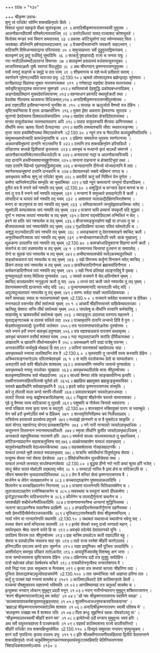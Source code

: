 +++
title = "१३०"

+++
श्रीकृष्ण उवाच-  
शृणु त्वं राधिके! व्योम्नि शक्त्यक्षिनृपतेः क्षितेः ।  
विशालं भूतलं यज्ञकृते वीक्ष्य सुसंस्कृतम् ॥१ ॥
अनादिश्रीकृष्णनारायणस्वामी पुमुत्तमः ।  
आलनौकानदीपार्श्वे पश्चिमेऽनावरावधिम् ॥२ ॥
उत्तरेऽब्धितटं यावत् पञ्चाशत् क्रोशभूतले ।  
विलोक्य मण्डपं रम्यं विमानं समतारयत् ॥३ ॥
प्रकाशः कोटिसूर्याणां तदा व्योम्न्यभवत् सितः ।  
जयशब्दाः कीर्तनानि हर्षनादास्तदाऽभवन् ॥४ ॥
वेत्रबन्दीस्तवनानि जयकारैः सहाऽभवन् ।  
वादित्राणि विविधान्यावाद्यन्त परितस्तदा ॥५ ॥
समुत्साहभराः सर्वे दुद्रुवुस्तद्विमानकम् ।  
बालकृष्णं प्रभुं द्रष्टुं वर्धयितुं सुमादिभिः ॥६ ॥
सत्कर्तुं पुष्पहाराद्यैः राजा च जनता ययुः ।  
नरा नार्योऽतिसम्मर्देऽवतरन्तं विमानतः ॥७ ॥
बालकृष्णं प्रसन्नास्यं वर्धयामासुरुत्सुकाः ।  
लाजाभिश्चाऽक्षतैः पुष्पैः स्वागतं विदधुर्मुदा ॥८ ॥
अथ श्रीभगवान् कृष्णनारायणपुमुत्तमः ।  
ययौ स्नातुं सङ्गमे च समुद्रे च ततः परम् ॥९ ॥
शीघ्रमागत्य च यज्ञे मध्ये प्रतीक्षतां सताम् ।  
स्वर्णासने नृपेणाऽभ्यर्पिते व्यराजत प्रभुः ॥2.130.१०॥
ऋषयो लोमशाद्याश्च ब्रह्मेन्द्राद्याः सुरेश्वराः ।  
पत्नीव्रताद्या विप्राश्चा मुक्ता नारायणास्तथा ॥११ ॥
गणेशाद्या यज्ञदेवा देव्यश्च मातरस्तथा ।  
सर्वसृष्टिसुराद्याश्च व्यराजन्त सुमण्डपे ॥१२॥
स्वस्तिवाचो देहशुद्धिः प्रकोष्ठबन्धनादिकम् ।  
अङ्गदेवप्रतिष्ठानं मुख्यदेवाधिवासनम् ॥१३॥
वह्न्याधानं हवनादि यथापूर्वक्रतौ तथा ।  
वेदघोषा गीतयश्च व्यजायन्त विधिक्रमात्॥१४॥
अनादिश्रीकृष्णनारायणश्रीपुरुषोत्तमः ।  
हव्यं राज्ञाऽर्पितं द्रव्यैश्चाग्न्याननो भुनक्ति सः ॥१५ ॥
सप्ताहः स ऋतुर्जातो वैष्णवो यत्र देहिनः ।  
सृष्टित्रयनिवासा वै तृप्ताः प्रत्यक्षभोजिनः ॥१६॥
मुक्ता ईशा अवतारा ईश्वराण्यः सुरादयः ।  
सुराण्यो देवदेव्यश्च दिक्पाललोकपालिनः ॥१७॥
यज्ञदेवा लोकदेवाः क्षेत्रादिदेवतास्तथा ।  
मानवा वायुलोकस्था जलस्थास्तलगा अपि ॥१८॥
पादपा वायुपाश्चापि शैत्यपाः प्राणिनस्तथा ।  
तीर्थानि सन्तः ऋषयः पितरो दैत्यदानवाः ॥१९॥
रक्षांसि तामसाश्चापि जीवाः स्थावरजङ्गमाः ।  
तृप्ता जाता हव्यमिष्टैस्तथा मिष्टान्नभोजनैः ॥2.130.२० ॥
न्यूनं तत्र च नैवाऽस्ति कल्पद्रुमणिवल्लिभिः ।  
समुत्थभक्ष्यभोज्यादि कामधेनुपयांसि च ॥२१ ॥
दक्षिणाः समवर्तन्त भूयस्यः स्वर्णरत्नजाः ।  
अन्नवस्त्रविभूषाणां दानानि नाऽन्तवन्ति वै ॥२२॥
दत्तानि तत्र शक्त्यक्षिनृपेण हरिसन्निधौ ।  
परिहारश्च सप्ताहे द्वितीयायां कृतस्ततः ॥२३॥
अवभृथं च मध्यान्ते कृतं चाऽब्धौ समागमे ।  
आलनौकाजलमिश्रेऽनावराब्धिजलेऽपि च ॥२४॥
अनावरायां नद्यां च आलनौकासरित्यपि ।  
तदा दानानि हस्तीनामश्वानामुष्ट्रगोगवाम् ॥२५॥
यानानां वाहनानां च क्षेत्रवाटिभुवां तथा ।  
राज्ञा दत्तानि विप्रेभ्यो गृहाणामृद्धिसंयुजाम् ॥२६॥
कन्यादानानि दीनेभ्यो भोज्यदानानि वै तदा ।  
स्वर्णरूप्यकभूषाणां दत्तानि दानकानि च ॥२७॥
देवायतनको भक्तो महिमानं जगाद च ।  
अवभृथस्य सर्वेभ्यः शृणु त्वं राधिके! शुभम् ॥२८॥
अवतीर्य क्रतुं सर्वं निर्विघ्नं येन पूर्णता ।  
कर्मणा चान्तिमेनाऽस्ति सम्भृतिः सा भृथात्मिका ॥२९॥
यज्ञे न्यूनं क्रमत्यागो जन्तूनां पीडनादिकम् ।  
दुरीतं यत्र वै स्नाने सर्वं नश्यति तद् भृथम् ॥2.130.३० ॥
अशुद्धिजं च वाग्जातं देहजं मानसं च वा ।  
पापं तु यत्र वै स्नाने सर्वं नश्यति तद्भृथम् ॥३१ ॥
मन्त्राणां वै समुच्चारे हव्यदानेऽपि वै क्रतौ ।  
लोभादिजं च यत्पापं सर्वं नश्यति तद् भयम् ॥३२ ॥
आशावतां जलान्नाद्यैर्दक्षिणाभिरतोषणम् ।  
मनाग् वा चाऽणुमात्रं वा पापं नश्यति तद् भृथम् ॥३३ ॥
समित्प्रज्वालने जन्तुर्वह्नावाकस्मिकः पतेत् ।  
सूक्ष्मोऽपि काष्ठसंवासः पापं नश्यति तद् भृथम् ॥३४॥
पात्राणां चापि हव्यानां संस्कृतौ यदि शुद्धता ।  
पूर्णा न स्याच्च तत्पापं नश्यत्येव च तद् भृथम् ॥३५॥
देवानां यद्भवेदिष्टतमं तन्मिलितं न चेत् ।  
हवने सा क्षतिः पापं नश्यत्येव च तद् भृथम् ॥३६॥
बीजानामङ्कुरार्हाणां वह्नौ या दग्धता तु सा ।  
बीजघातात्मकं पापं नश्यत्येवेति तद् भृथम् ॥३७॥
गृध्रादिपक्षिणां चञ्च्वाः पतितं व्योमतोऽपि च ।  
अशुद्धं वाऽन्यदेवाऽपि पापं नश्यति तद् भृथम् ॥३८ ॥
असङ्ख्यानां तु देवानामावाहने क्वचित् क्रतौ ।  
अनुपस्थितनिःश्वासः पापं नश्यति तद् भृथम् ॥३९ ॥
मन्त्रोच्चारणकालेऽपि स्वरैः साकं मुखान्ननु ।  
थूककणा उत्पतन्ति पापं नश्यति तद् भृथम् ॥2.130.४० ॥
कामक्रोधादियुक्तानां विप्राणां वरणे क्रतौ ।  
संसर्गजं वा पापं तन्नश्यत्येव च तद् भृथम् ॥४ १ ॥
यजमानस्य चिन्तायां दुःस्वप्नं वा समापतेत् ।  
रोगो वा सूतकं पापं नश्यत्येव च तद् भृथम् ॥४२॥
अभीष्टव्ययतश्चोग्रे व्ययेऽकस्मादुपस्थिते ।  
सङ्कोचव्ययजं पापं नश्यत्येव च तद् भृथम् ॥४३ ॥
यज्ञे विघ्नस्य कर्तॄणां विनाशनं भवेत् क्वचित् ।  
हिंसनं तत्तदा पापं नश्यत्येव च तद् भृथम् ॥४४॥
प्रायश्चित्तादिगौणत्वं ब्रह्मचर्यादिगौणता ।  
कर्मकाण्डादिगौणत्वं पापं नश्यति तद् भृथम् ॥४५ ॥
यज्ञे नित्यं प्रतियज्ञं तदङ्गादिषु वै पृथक् ।  
पुण्यमुत्पद्यते यत्तत् मिलित्वा पुण्यपर्वतः ॥४६ ॥
जायते यजमाने वै चेत् क्षतिर्नाशनं भृथम् ।  
क्वचित् कालप्रभावेण नानुकूल्यं क्रतौ तु यत् ॥४७ ॥
तज्जं पापं क्रतौ जाते नश्यत्येव तु तद् भृथम् ।  
देवानामवमानादि ह्यजानता भवेद् यदि ॥४८ ॥
पूज्यानामवमानादि जानताऽपि भवेद् यदि ।  
अपूज्यपूज्यतापापं नश्यत्येव तु तद् भृथम् ॥४९॥
वरुणः सर्वदा साक्षी जलाधिदेवरूपकः ।  
स्वर्गे सम्पत्प्रदः स्यात् स नारायणात्मको भृथम् ॥2.130.५ ० ॥
यजमाने सर्वदेवा यजमान्यां च देविकाः ।  
स्नानकाले वसन्त्येव तीर्थं सर्वात्मकं भृथम् ॥५ १ ॥
आचार्ये श्रीहरिस्त्वास्ते याज्ञिकेष्ववतारकाः ।  
ऋत्विक्षु चेश्वराः सन्ति तीर्थं सर्वात्मकं भृथम् ॥५२॥
जापकेषु च तीर्थानि तत्त्वानि कर्मचारिषु ।  
साहाय्येषु च ऋषयस्तीर्थं सर्वात्मकं भृथम् ॥५३ ॥
यवाङ्कुराः प्रदातव्या वरुणाय महात्मने ।  
घृताद्यङ्गपञ्चकं च दातव्यं सलिले तदा ॥५४॥
पञ्चामृतानि दत्तानि लभ्यन्ते दिवि वै पुनः ।  
षोडशोपसुवस्त्वाद्यैः पूजनीयो जलेश्वरः ॥५५॥
तत्र नारायणश्चास्तेऽक्षरेशः पुरुषोत्तमः ।  
जले स्नानं हरौ स्नानं चावभृथं प्रपुण्यदम् ॥५६॥
यत्र यज्ञश्चान्नसत्रं पारायणं कथामृतम् ।  
अवभृथं चाप्लवनं तत्तीर्थं शाश्वतं मतम् ॥५७॥
नदा नद्यस्तटाकानि सरांसि दीर्घिकास्तथा ।  
अखातानि च खातानि तीर्थान्यवभृथेन वै ॥५८॥
अवभथक्षणे वारि ग्राह्यं पात्रेषु पावनम् ।  
अन्तकालेर्पितं मर्त्यमुखे मोक्षप्रदं हि तत्॥९९ ॥
पापिनां पापनाशार्थं यज्ञदेवादयः सदा ।  
अवभृथस्थले स्नात्वा तततिष्ठन्ति तत्र वै ॥2.130.६ ० ॥
मृतस्यापि तु जान्तोर्वै यस्य कस्यापि देहिनः ।  
अस्थिपत्राङ्गभागोऽल्पः पतितश्चेदवभृथे ॥६ १ ॥
स याति परलोकस्थः प्रेतो वा याम्यलोकगः ।  
असद्गतिं ततो वापि श्रीहरेर्धाम शाश्वतम् ॥६२॥
असत्कर्माणि नश्यन्ति जायन्ते पुण्यपर्वताः ।  
अवभृथस्थले स्नातुः परलोकाः सुखप्रदाः ॥६३॥
अवभृथस्थलीलोके मासः श्रीपुरुषोत्तमः ।  
बालकृष्णप्रतिमाश्च त्रयो मोक्षप्रदोत्तमाः ॥६४॥
साधवो वैष्णवा लोके साङ्ख्ययोगिन्य इत्यपि ।  
लक्ष्मीनारायणसंहितास्तिस्रो मूर्तयो हरेः ॥६५६॥
ब्रह्मप्रिया ब्रह्ममुक्ता ब्रह्मकुङ्कुमवापिका ।  
त्रयस्ते ब्रह्मतीर्थानि सर्वयज्ञभृथानि वै ॥६६॥
हृदये सर्वदा कृष्णनारायणस्य संस्मृतिः ।  
करे तु तौलसी माला कण्ठे स्रगपि तौलसी ॥६७॥
प्रसादमात्रग्रहणं त्रयस्तेऽक्षरधामदाः ।  
ललाटे तिलकं चन्द्रः बाह्वोश्चक्रादिलेखनम् ॥६८॥
जिह्वायां श्रीहरेर्नाम त्रयस्ते याम्यनाशकाः ।  
गृहे तु वैष्णवा यस्य वाटिकायां तु तूलसी ॥६९॥
पशुष्वपि च गौर्यस्य त्रिनावो भवपारगाः ।  
भार्या पतिव्रता यस्य कृपा यस्य च सद्गुरोः ॥2.130.७०॥
शास्त्रज्ञानं भक्तियुक्तं पारगः स भवाम्बुधेः ।  
येन सर्वं हरौ कृष्णेऽर्पितं वर्ष्म च दैहिकम् ॥७१ ॥
शान्तवृत्तिनिरीहश्च त्रयं निर्लेपताप्रदम् ।  
रात्रिर्यस्य हरावास्ते प्रातर्यस्य प्रपूजने ॥७२॥
मध्याह्नो ज्ञानभागे च स वै मुक्तोऽत्र साकृतिः ।  
सतां योगाद् यज्ञयोगाद् योगात् प्रत्यक्षशार्ङ्गिणः ॥७३ ॥
नगे नारी नान्यतरो जायतेऽवभृथाधिकः ।  
क्रतुस्नानं तिलस्नानं स्नानमामलकीफलैः ॥७४॥
स्मृत्वा तीर्थानि कुर्वीत जायतेऽवभृथाऽधिकम् ।  
अन्तकाले यज्ञभूमिस्तथा नारायणो हरिः ॥७५॥
स्मर्यन्ते साधवः साध्व्यस्तत्फलं तु भृथाधिकम् ।  
कोटिकन्याप्रदानेन सहस्रक्रतुभिश्च यत्॥७६॥
अन्नक्षेत्रसहस्रेण यत्फलं तदवभृथात् ।  
चातुर्मास्यव्रतैश्चापि वेदाध्ययनकैस्तथा ॥७७॥
सहस्रवर्षतपसा गोसहस्रप्रदानकैः ।  
यत्फलं लभ्यते भूमौ तत्फलं स्यादवभृथात् ॥७८॥
यात्राभिः सर्वतीर्थानां पितुर्मातुश्च सेवया ।  
पत्युश्च सेवया गवां सेवया देवसेवया ॥७९॥
दैविक्षेत्रनिवासेन तुलसीसेवया तथा ।  
यत्फलं लभ्यते तत्स्यात् साधोश्चरणसेवया ॥2.130.८० ॥
बुद्ध्या हीनो नरो नारी कथां श्रुत्वा हरिं भजेत् ।  
साधुं सेवेत सततं मोक्षोऽपि तद्बलाद् भवेत् ॥८ १ ॥
यस्याऽग्रे नास्ति वै द्रव्यं क्षेत्रं वा वाटिकाऽपि वा ।  
जीवनं श्रममात्रेण भृत्यदास्यादिभिस्तथा ॥८२॥
तेन वै मन्दिरं सेव्यं कृष्णनारायणस्य वै ।  
मार्जनेन च लेपेन जलप्रक्षालनेन च ॥८३॥
कच्चराद्यपहारेण पुष्पमालाकलादिभिः ।  
शिल्पनेन च वस्त्रादिक्षालनेन निरन्तरम् ॥८४॥
पात्राणां मञ्जनेनापि भित्तिकाघर्षणेन च ।  
लुताजालाऽपहारेण रजोनिष्कासनेन च ॥८५॥
व्यवस्थया च वस्तूनां चत्वरे दीपकर्मणा ।  
द्वारोद्धाटनकार्येण वादित्रनादनेन च ॥८६॥
कीर्तनेन च तालाद्यैर्गुणानां कथनेन च ।  
जयशब्दैर्हरे शब्दैर्भजनैर्मालिकादिभिः ॥८७॥
पात्राणामानयनैश्च धान्यानां शुद्धिभिस्तथा ।  
जलानां चाऽऽहरणैश्च स्तवनैश्च प्रदक्षिणैः ॥८८॥
दण्डवद्भिर्नमस्कारैर्गुणानां ग्रहणैस्तथा ।  
भावैः प्रेमभरैर्दिव्यैर्मनोरञ्जनकार्यकैः ॥८९॥
मृत्तिकाऽऽनयनैश्चापि सेव्यं श्रीकृष्णमन्दिरम् ।  
नार्या नरेण वा नान्यतरेणापि यथामति ॥2.130.९० ॥
यथाबलं यथासाध्यं यथायोग्यं भवेत्तु यत् ।  
तत्तथा सेवनं कार्यं मन्दिरस्य सतामपि ॥९ १॥
इत्येवं सेवको यस्तु दासो भागवतो महान् ।  
सर्वावभृथतः श्रेष्ठः पावनो वर्तते हि सः ॥९२॥
अवभृथे तदेत्येवं देवायतनको मुनिः ।  
उपदिश्य विरराम ततः श्रीपुरुषोत्तमः ॥९३॥
प्राह चास्मि प्रसन्नोऽत्र क्रतौ राज्ञाऽर्पितं बहु ।  
सेवया च प्रसन्नोऽस्मि जयत्वत्र सदा नृपः ॥९४॥
ततो राजा परमेशं श्रीहरिं चरणेऽपतत् ।  
हरिणाऽर्पित एवाऽस्य कण्ठे हारः सुवर्णजः ॥९५॥
राज्ञा प्राघूणिकाः सर्वे पूजिता उपदादिभिः ।  
आशीर्वादान् समगृह्य परिहारं ततोऽकरोत् ॥९६॥
आययुर्निजवासेषु विशश्रमुः क्षणं जनाः ।  
राजा सम्भोजयामास सृष्टित्रयस्य देहिनः ॥९७॥
दक्षिणाश्च ददौ तत्र तुतुषुः सर्वदेहिनः ।  
रात्रौ महोत्सवं लोका देवर्षयश्च चक्रिरे ॥९८॥
रासकीर्तननृत्यैश्च भगवत्तोषणाय वै ।  
ततो निद्रां गताः प्रातः समुत्थाय च नैत्यकम् ॥९९॥
कृत्वा तत्र सभायां चागताः श्रीहरिणा तदा ।  
पूजिता देवताद्याश्चाऽमूल्योपदासमर्पणैः ॥2.130.१०० ॥
ततः सम्भोजिताः सर्वं आज्ञप्ता हरिणा ततः ।  
कर्तुं तु पञ्चमं यज्ञं गन्तव्यं सायमेव ह ॥१०१ ॥
कालिमाऽब्धितटे देशे कालिमानृपतेः क्षितौ ।  
पञ्चम्यां पौषशुक्लस्य यज्ञारम्भो भविष्यति ॥१ ०२॥
आगमिष्याम्यहं तत्र चतुर्थ्यां सायमेव च ।  
इत्युक्त्वा भगवान् लोकान् मुमुक्षून् प्रददौ मनून् ॥१ ०३॥
नरान् नारीर्नान्यतरान् मुमुक्षून् शक्तिराज्यगान् ।  
'शरणं श्रीकृष्णनारायणोऽस्तु मम सर्वदा' ॥१ ०४॥
'ओं नमः श्रीकृष्णनारायणाय स्वामिने स्वाहा' ।  
'कालमायापापकर्मशत्रुयाम्यकुहृद्भयात् ॥१ ०५॥
शूलमीनध्वजधनुश्चक्रस्वस्तिकवानव' ।  
'ब्रह्माऽहं श्रीकृष्णनारायणभक्तोऽस्मि शाश्वतः ॥१ ०६॥
अनादिश्रीकृष्णनारायणः स्वामी पतिश्च मे' ।  
'बालकृष्णः परब्रह्म मम वै शाश्वतः पतिः ॥१ ०७॥
पिता बन्धुः सुहृन्मित्रं रक्षकः पोषकोऽस्तु सः' ।  
'श्रीकृष्णवल्लभस्वामीं श्रीहरिं शरणं मम' ॥१ ०८॥
इत्येतेभ्यो ददौ मन्त्रान् मुमुक्षुभ्यः स्वयं हरिः ।  
अथ सर्वे ययुस्तत्राज्ञप्ता वै पञ्चमक्रतोः ॥१ ०९॥
यज्ञार्थं कालिमाशस्य राज्ये कालीसरित्तटे ।  
श्रीहरिं राधिके! तत्र शक्त्यक्षिभूपसेवितः ॥2.130.११० ॥
दिनद्वयं समुवासा नन्दयन् नृपमुत्सुकम् ।  
ज्ञानं ददौ नृपादिभ्यः कृपया वल्लभः प्रभुः ॥११ १॥
इति श्रीलक्ष्मीनारायणीयसंहितायां द्वितीये त्रेतासन्ताने शक्त्यक्षिनृपतेः राज्ये चतुर्थविष्णुयागकरणमवभृथार्थस्फुटतामहिमादि चेतिनिरूपणनामा त्रिंशदधिकशततमोऽध्यायः ॥१३० ॥
    
